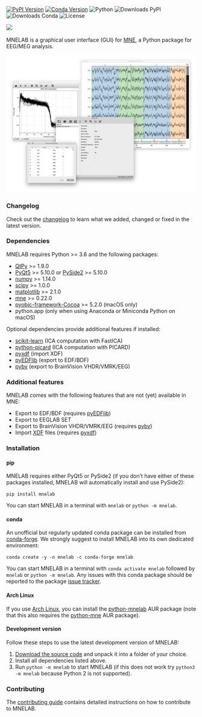 [![PyPI Version](https://img.shields.io/pypi/v/mnelab)](https://pypi.org/project/mnelab/)
[![Conda Version](https://img.shields.io/conda/vn/conda-forge/mnelab)](https://anaconda.org/conda-forge/mnelab)
![Python](https://img.shields.io/badge/python-3.6&ndash;3.9-green.svg)
![Downloads PyPI](https://img.shields.io/pypi/dm/mnelab?color=blue&label=downloads%20pypi)
![Downloads Conda](https://img.shields.io/conda/dn/conda-forge/mnelab?color=blue&label=downloads%20conda)
![License](https://img.shields.io/github/license/cbrnr/mnelab)

![](https://raw.githubusercontent.com/cbrnr/mnelab/master/mnelab/images/mnelab_logo.png)

MNELAB is a graphical user interface (GUI) for [MNE](https://github.com/mne-tools/mne-python), a Python package for EEG/MEG analysis.

![](https://raw.githubusercontent.com/cbrnr/mnelab/master/mnelab.png)

### Changelog
Check out the [changelog](https://github.com/cbrnr/mnelab/blob/master/CHANGELOG.md) to learn what we added, changed or fixed in the latest version.

### Dependencies
MNELAB requires Python >= 3.6 and the following packages:
- [QtPy](https://github.com/spyder-ide/qtpy) >= 1.9.0
- [PyQt5](https://www.riverbankcomputing.com/software/pyqt/download5) >= 5.10.0 or [PySide2](https://www.qt.io/qt-for-python) >= 5.10.0
- [numpy](http://www.numpy.org/) >= 1.14.0
- [scipy](https://www.scipy.org/scipylib/index.html) >= 1.0.0
- [matplotlib](https://matplotlib.org/) >= 2.1.0
- [mne](https://github.com/mne-tools/mne-python) >= 0.22.0
- [pyobjc-framework-Cocoa](https://pyobjc.readthedocs.io/en/latest/) >= 5.2.0 (macOS only)
- python.app (only when using Anaconda or Miniconda Python on macOS)

Optional dependencies provide additional features if installed:
- [scikit-learn]() (ICA computation with FastICA)
- [python-picard](https://pierreablin.github.io/picard/) (ICA computation with PICARD)
- [pyxdf](https://github.com/xdf-modules/xdf-Python) (import XDF)
- [pyEDFlib](https://github.com/holgern/pyedflib) (export to EDF/BDF)
- [pybv](https://github.com/bids-standard/pybv) (export to BrainVision VHDR/VMRK/EEG)

### Additional features
MNELAB comes with the following features that are not (yet) available in MNE:
- Export to EDF/BDF (requires [pyEDFlib](https://github.com/holgern/pyedflib))
- Export to EEGLAB SET
- Export to BrainVision VHDR/VMRK/EEG (requires [pybv](https://github.com/bids-standard/pybv))
- Import [XDF](https://github.com/sccn/xdf/wiki/Specifications) files (requires [pyxdf](https://github.com/xdf-modules/xdf-Python))

### Installation
#### pip
MNELAB requires either PyQt5 or PySide2 (if you don't have either of these packages installed, MNELAB will automatically install and use PySide2):

```
pip install mnelab
```

You can start MNELAB in a terminal with `mnelab` or `python -m mnelab`.

#### conda
An unofficial but regularly updated conda package can be installed from [conda-forge](https://conda-forge.org/).
We strongly suggest to install MNELAB into its own dedicated environment:

```
conda create -y -n mnelab -c conda-forge mnelab
```

You can start MNELAB in a terminal with `conda activate mnelab` followed by `mnelab` or `python -m mnelab`. Any issues with this conda package should be reported to the package [issue tracker](https://github.com/conda-forge/mnelab-feedstock/issues).

#### Arch Linux
If you use [Arch Linux](https://www.archlinux.org/), you can install the [python-mnelab](https://aur.archlinux.org/packages/python-mnelab/) AUR package (note that this also requires the [python-mne](https://aur.archlinux.org/packages/python-mne/) AUR package).

#### Development version
Follow these steps to use the latest development version of MNELAB:

1. [Download the source code](https://github.com/cbrnr/mnelab/archive/master.zip) and unpack it into a folder of your choice.
2. Install all dependencies listed above.
3. Run `python -m mnelab` to start MNELAB (if this does not work try `python3 -m mnelab` because Python 2 is not supported).

### Contributing
The [contributing guide](https://github.com/cbrnr/mnelab/blob/master/CONTRIBUTING.md) contains detailed instructions on how to contribute to MNELAB.
